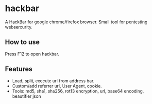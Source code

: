 # hackbar
A HackBar for google chrome/firefox browser. Small tool for pentesting websercurity.

## How to use
Press F12 to open hackbar.

## Features
- Load, split, execute url from address bar.
- Custom/add referrer url, User Agent, cookie.
- Tools: md5, sha1, sha256, rot13 encryption, url, base64 encoding, beautifier json

